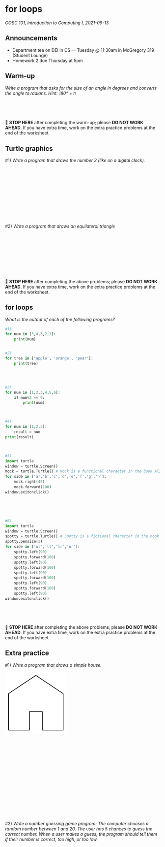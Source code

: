 # for loops
_COSC 101, Introduction to Computing I, 2021-09-13_

## Announcements
* Department tea on DEI in CS — Tuesday @ 11:30am in McGregory 319 (Student Lounge)
* Homework 2 due Thursday at 5pm

## Warm-up
_Write a program that asks for the size of an angle in degrees and converts the angle to radians. Hint: 180° = π_

```Python





```
🛑 **STOP HERE** after completing the warm-up; please **DO NOT WORK AHEAD**. If you have extra time, work on the extra practice problems at the end of the worksheet.

## Turtle graphics

\#1) _Write a program that draws the number 2 (like on a digital clock)._

```Python












```

\#2) _Write a program that draws an equilateral triangle_

```Python










```
🛑 **STOP HERE** after completing the above problems; please **DO NOT WORK AHEAD**. If you have extra time, work on the extra practice problems at the end of the worksheet.

## for loops

_What is the output of each of the following programs?_


```python
#1)
for num in [5,4,3,2,1]:
    print(num)
```

```
```


```python
#2)
for tree in ['apple', 'orange', 'pear']:
    print(tree)
```

```



```


```python
#3)
for num in [1,2,3,4,5,6]:
    if num%2 == 0:
        print(num)
```

```\


```


```python
#4)
for num in [1,2,3]:
    result = num
print(result)
```

```


```


```python
#5)
import turtle
window = turtle.Screen()
mock = turtle.Turtle() # Mock is a functional character in the book Alice's Adventures in Wonderland
for side in ['a','b','c','d','e','f','g','h']:
    mock.right(45)
    mock.forward(100)
window.exitonclick()
```

```




```


```python
#6)
import turtle
window = turtle.Screen()
spotty = turtle.Turtle() # Spotty is a fictional character in the book Old Mother West Wind
spotty.pensize(3)
for side in ['ul','ll','lr','ur']:
    spotty.left(90)
    spotty.forward(100)
    spotty.left(90)
    spotty.forward(100)
    spotty.left(90)
    spotty.forward(100)
    spotty.left(90)
    spotty.forward(100)
    spotty.left(90)
window.exitonclick()
```

```




```
🛑 **STOP HERE** after completing the above problems; please **DO NOT WORK AHEAD**. If you have extra time, work on the extra practice problems at the end of the worksheet.

## Extra practice

\#1) _Write a program that draws a simple house._

![House](figures/modules/house.png)

```Python

















```

\#2) _Write a number guessing game program: The computer chooses a random number between 1 and 20. The user has 5 chances to guess the correct number. When a user makes a guess, the program should tell them if their number is correct, too high, or too low._

